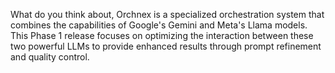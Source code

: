 What do you think about, Orchnex is a specialized orchestration system that combines the capabilities of Google's Gemini and Meta's Llama models. This Phase 1 release focuses on optimizing the interaction between these two powerful LLMs to provide enhanced results through prompt refinement and quality control.